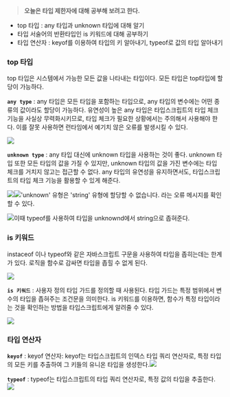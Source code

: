 > **오늘은 타입 제한자에 대해 공부해 보려고 한다.**

- top 타입 : any 타입과 unknown 타입에 대해 알기
- 타입 서술어의 반환타입인 is 키워드에 대해 공부하기
- 타입 연산자 : keyof를 이용하여 타입의 키 알아내기, typeof로 값의 타입 알아내기

### top 타입

top 타입은 시스템에서 가능한 모든 값을 나타내는 타입이다.
모든 타입은 top타입에 할당이 가능하다.

**`any type`** :
any 타입은 모든 타입을 포함하는 타입으로, any 타입의 변수에는 어떤 종류의 값이라도 할당이 가능하다.
유연성이 높은 any 타입은 타입스크립트의 타입 체크 기능을 사실상 무력화시키므로, 타입 체크가 필요한 상황에서는 주의해서 사용해야 한다. 이를 잘못 사용하면 런타임에서 예기치 않은 오류를 발생시킬 수 있다.

![](https://velog.velcdn.com/images/eungbi/post/aa50b5ba-c08b-4597-bf60-380559547d6a/image.png)

**`unknown type`** :
any 타입 대신에 unknown 타입을 사용하는 것이 좋다.
unknown 타입 또한 모든 타입의 값을 가질 수 있지만, unknown 타입의 값을 가진 변수에는 타입 체크를 거치지 않고는 접근할 수 없다.
any 타입의 유연성을 유지하면서도, 타입스크립트의 타입 체크 기능을 활용할 수 있게 해준다.

![](https://velog.velcdn.com/images/eungbi/post/4471df09-bff5-47cc-b584-9794c7a9dd2f/image.png)![](https://velog.velcdn.com/images/eungbi/post/801551a7-c657-4f1c-8218-92971c0075d6/image.png)'unknown' 유형은 'string' 유형에 할당할 수 없습니다. 라는 오류 메시지를 확인할 수 있다.

![](https://velog.velcdn.com/images/eungbi/post/9f36e1f5-426b-4c32-94c8-381794c09504/image.png)이때 typeof를 사용하여 타입을 unknownd에서 string으로 좁혀준다.

### is 키워드

instaceof 이나 typeof와 같은 자바스크립트 구문을 사용하여 타입을 좁히는데는 한계가 있다. 로직을 함수로 감싸면 타입을 좁힐 수 없게 된다.

![](https://velog.velcdn.com/images/eungbi/post/0228e7a2-4935-44d6-bb70-257597f1ce20/image.png)

**`is 키워드`** : 사용자 정의 타입 가드를 정의할 때 사용된다. 타입 가드는 특정 범위에서 변수의 타입을 좁혀주는 조건문을 의미한다. is 키워드를 이용하면, 함수가 특정 타입이라는 것을 확인하는 방법을 타입스크립트에게 알려줄 수 있다.

![](https://velog.velcdn.com/images/eungbi/post/da6b6d85-3a04-4376-bc52-6cb2176f239c/image.png)

### 타입 연산자

**`keyof`** :
keyof 연산자: keyof는 타입스크립트의 인덱스 타입 쿼리 연산자로, 특정 타입의 모든 키를 추출하여 그 키들의 유니온 타입을 생성한다.![](https://velog.velcdn.com/images/eungbi/post/0adc1f18-dee6-47a0-9e25-3e86541ee8b0/image.png)

**`typeof`** :
typeof는 타입스크립트의 타입 쿼리 연산자로, 특정 값의 타입을 추출한다.
![](https://velog.velcdn.com/images/eungbi/post/3acd85e4-2ec6-40dc-b1ec-420589187973/image.png)
